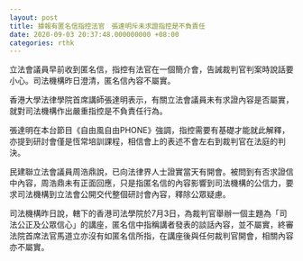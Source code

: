 ```yaml
---
layout: post
title: 據報有匿名信指控法官　張達明斥未求證指控是不負責任
date: 2020-09-03 20:37:48.000000000 +08:00
categories: rthk
---
```


立法會議員早前收到匿名信，指控有法官在一個簡介會，告誡裁判官判案時說話要小心。司法機構昨日澄清，匿名信內容不屬實。

香港大學法律學院首席講師張達明表示，有關立法會議員未有求證內容是否屬實，就對司法機構作出嚴重指控是不負責任行為。

張達明在本台節目《自由風自由PHONE》強調，指控需要有基礎才能就此解釋，亦提到研討會僅是恆常培訓課程，相信會上的表述不會左右到裁判官在法庭的判決。

民建聯立法會議員周浩鼎說，已向法律界人士證實當天有開會。被問到有否求證信中內容，周浩鼎未有正面回應，只是指匿名信的內容影響到司法機構的公信力，要求司法機構到立法會公開交代整個研討會內容，釋除公眾疑慮。

司法機構昨日說，轄下的香港司法學院於7月3日，為裁判官舉辦一個主題為「司法公正及公眾信心」的講座，匿名信中指稱講者發表的談話內容，並不屬實，終審法院首席法官馬道立亦沒有如匿名信所指，在講座後與任何裁判官開會，相關內容亦不屬實。

